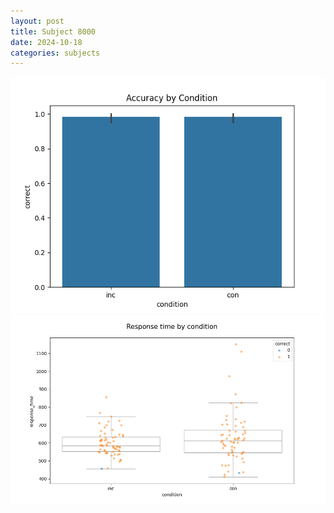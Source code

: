 ```yaml
---
layout: post
title: Subject 8000
date: 2024-10-18
categories: subjects
---
```


![](data/8000/run-17/8000_NF_acc.png)
![](data/8000/run-17/8000_NF_rt.png)
